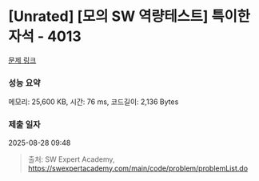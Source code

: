 # [Unrated] [모의 SW 역량테스트] 특이한 자석 - 4013 

[문제 링크](https://swexpertacademy.com/main/code/problem/problemDetail.do?contestProbId=AWIeV9sKkcoDFAVH) 

### 성능 요약

메모리: 25,600 KB, 시간: 76 ms, 코드길이: 2,136 Bytes

### 제출 일자

2025-08-28 09:48



> 출처: SW Expert Academy, https://swexpertacademy.com/main/code/problem/problemList.do